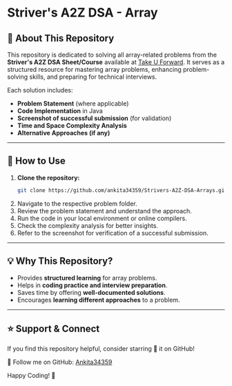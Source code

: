 # Striver's A2Z DSA - Array 

## 📌 About This Repository
This repository is dedicated to solving all array-related problems from the **Striver's A2Z DSA Sheet/Course** available at [Take U Forward](https://takeuforward.org/). It serves as a structured resource for mastering array problems, enhancing problem-solving skills, and preparing for technical interviews.

Each solution includes:
- **Problem Statement** (where applicable)
- **Code Implementation** in Java
- **Screenshot of successful submission** (for validation)
- **Time and Space Complexity Analysis**
- **Alternative Approaches (if any)**

---

## 🚀 How to Use
1. **Clone the repository:**
   ```bash
   git clone https://github.com/ankita34359/Strivers-A2Z-DSA-Arrays.git
   ```
2. Navigate to the respective problem folder.
3. Review the problem statement and understand the approach.
4. Run the code in your local environment or online compilers.
5. Check the complexity analysis for better insights.
6. Refer to the screenshot for verification of a successful submission.

---

## 💡 Why This Repository?
- Provides **structured learning** for array problems.
- Helps in **coding practice and interview preparation**.
- Saves time by offering **well-documented solutions**.
- Encourages **learning different approaches** to a problem.

---

## ⭐ Support & Connect

If you find this repository helpful, consider starring 🌟 it on GitHub!

📌 Follow me on GitHub: [Ankita34359](https://github.com/ankita34359)  

Happy Coding! 🚀
